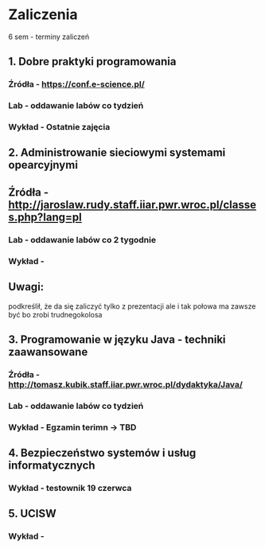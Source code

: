 # Zaliczenia
6 sem - terminy zaliczeń 


##  1. Dobre praktyki programowania 
### Źródła - https://conf.e-science.pl/
### Lab - oddawanie labów co tydzień 
### Wykład - Ostatnie zajęcia  

## 2. Administrowanie sieciowymi systemami opearcyjnymi
## Źródła - http://jaroslaw.rudy.staff.iiar.pwr.wroc.pl/classes.php?lang=pl
### Lab - oddawanie labów co 2 tygodnie  
### Wykład -  
## Uwagi: 
podkreślił, że da się zaliczyć tylko z prezentacji ale i tak połowa ma zawsze być bo zrobi trudnegokolosa

## 3. Programowanie w języku Java - techniki zaawansowane 
### Źródła - http://tomasz.kubik.staff.iiar.pwr.wroc.pl/dydaktyka/Java/
### Lab - oddawanie labów co tydzień 
### Wykład - Egzamin terimn -> TBD  


## 4. Bezpieczeństwo systemów i usług informatycznych 
### Wykład - testownik 19 czerwca

## 5. UCISW 
### Wykład - 
